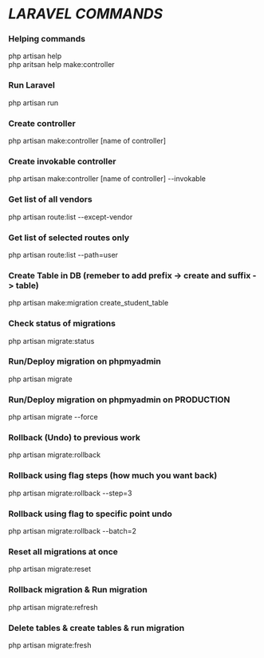 # _LARAVEL COMMANDS_
### Helping commands
php artisan help <br>
php aritsan help make:controller
### Run Laravel
php artisan run
### Create controller
php artisan make:controller [name of controller]
### Create invokable controller
php artisan make:controller [name of controller] --invokable
### Get list of all vendors
php artisan route:list --except-vendor
### Get list of selected routes only
php artisan route:list --path=user
### Create Table in DB (remeber to add prefix -> create and suffix -> table)
php artisan make:migration create_student_table
### Check status of migrations
php artisan migrate:status
### Run/Deploy migration on phpmyadmin
php artisan migrate
### Run/Deploy migration on phpmyadmin on PRODUCTION
php artisan migrate --force
### Rollback (Undo) to previous work
php artisan migrate:rollback
### Rollback using flag steps (how much you want back)
php artisan migrate:rollback --step=3
### Rollback using flag to specific point undo
php artisan migrate:rollback --batch=2
### Reset all migrations at once
php artisan migrate:reset
### Rollback migration & Run migration
php artisan migrate:refresh
### Delete tables & create tables & run migration
php artisan migrate:fresh